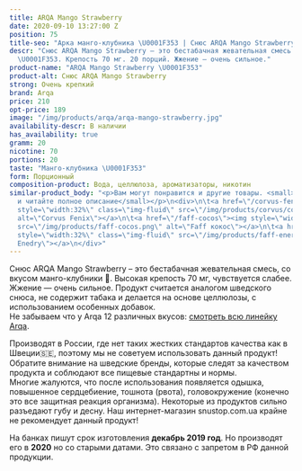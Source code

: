 ```yaml
---
title: ARQA Mango Strawberry
date: 2020-09-10 13:27:00 Z
position: 75
title-seo: "Арка манго-клубника \U0001F353 | Снюс ARQA Mango Strawberry"
descr: "Снюс ARQA Mango Strawberry – это бестабачная жевательная смесь со вкусом манго-клубника
  \U0001F353. Крепость 70 мг. 20 порций. Жжение — очень сильное."
product-name: "ARQA Mango Strawberry \U0001F353"
product-alt: Снюс ARQA Mango Strawberry
strong: Очень крепкий
brand: Arqa
price: 210
opt-price: 189
image: "/img/products/arqa/arqa-mango-strawberry.jpg"
availability-descr: В наличии
has_availability: true
gramm: 20
nicotine: 70
portions: 20
taste: "Манго-клубника \U0001F353"
form: Порционный
composition-product: Вода, целлюлоза, ароматизаторы, никотин
similar-product_body: "<p>Вам могут понравится и другие товары. <small>Жмите на картинки
  и читайте полное описание</small></p>\n<div>\n\t<a href=\"/corvus-fenix-barberry\"><img
  style=\"width:32%\" class=\"img-fluid\" src=\"/img/products/corvus/corvus-fenix.png\"
  alt=\"Corvus Fenix\"></a>\n\t<a href=\"/faff-cocos\"><img style=\"width:32%\" class=\"img-fluid\"
  src=\"/img/products/faff-cocos.png\" alt=\"Faff кокос\"></a>\n\t<a href=\"/faff-snus-energy\"><img
  style=\"width:32%\" class=\"img-fluid\" src=\"/img/products/faff-energy.png\" alt=\"Faff
  Enedry\"></a>\n</div>"
---
```


Снюс ARQA Mango Strawberry – это бестабачная жевательная смесь, со вкусом манго-клубники 🍓. Высокая крепость 70 мг, чувствуется слабее. Жжение — очень сильное. Продукт считается аналогом шведского снюса, не содержит табака и делается на основе целлюлозы, с использованием особенных добавок.<br>
Не забываем что у Arqa 12 различных вкусов: [смотреть всю линейку Arqa](/arqa).

Производят в России, где нет таких жестких стандартов качества как в Швеции🇸🇪, поэтому мы не советуем использовать данный продукт! Обратите внимание на шведские бренды, которые следят за качеством продукта и соблюдают все пищевые стандартны и нормы.<br>
Многие жалуются, что после использования появляется одышка, повышенное сердцебиение, тошнота (рвота), головокружение (конечно это все защитная реакция организма). Некоторые из продуктов сильно разъедают губу и десну. Наш интернет-магазин snustop.com.ua крайне не рекомендует данный продукт!

На банках пишут срок изготовления **декабрь 2019 год**. Но производят его в **2020** но со старыми датами. Это связано с запретом в РФ данной продукции.